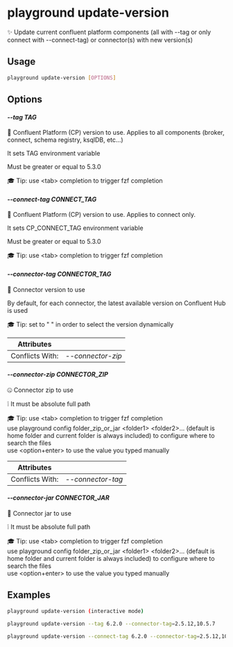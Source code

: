 # playground update-version

✨ Update current confluent platform components (all with --tag or only connect with --connect-tag) or connector(s) with new version(s)

## Usage

```bash
playground update-version [OPTIONS]
```

## Options

#### *--tag TAG*

🎯 Confluent Platform (CP) version to use. Applies to all components (broker, connect, schema registry, ksqlDB, etc...)  
  
It sets TAG environment variable  
  
Must be greater or equal to 5.3.0  
  
🎓 Tip: use \<tab\> completion to trigger fzf completion

#### *--connect-tag CONNECT_TAG*

🔗 Confluent Platform (CP) version to use. Applies to connect only.  
  
It sets CP_CONNECT_TAG environment variable  
  
Must be greater or equal to 5.3.0  
  
🎓 Tip: use \<tab\> completion to trigger fzf completion

#### *--connector-tag CONNECTOR_TAG*

🔗 Connector version to use  
  
By default, for each connector, the latest available version on Confluent Hub is used  
  
🎓 Tip: set to " " in order to select the version dynamically

| Attributes      | &nbsp;
|-----------------|-------------
| Conflicts With: | *--connector-zip*

#### *--connector-zip CONNECTOR_ZIP*

🤐 Connector zip to use  
  
❕ It must be absolute full path  
  
🎓 Tip: use \<tab\> completion to trigger fzf completion   
        use playground config folder_zip_or_jar \<folder1\> \<folder2\>... (default is home folder and current folder is always included) to configure where to search the files  
        use \<option+enter\> to use the value you typed manually

| Attributes      | &nbsp;
|-----------------|-------------
| Conflicts With: | *--connector-tag*

#### *--connector-jar CONNECTOR_JAR*

🤎 Connector jar to use  
  
❕ It must be absolute full path  
  
🎓 Tip: use \<tab\> completion to trigger fzf completion   
        use playground config folder_zip_or_jar \<folder1\> \<folder2\>... (default is home folder and current folder is always included) to configure where to search the files  
        use \<option+enter\> to use the value you typed manually

## Examples

```bash
playground update-version (interactive mode)
```

```bash
playground update-version --tag 6.2.0 --connector-tag=2.5.12,10.5.7
```

```bash
playground update-version --connect-tag 6.2.0 --connector-tag=2.5.12,10.5.7
```


